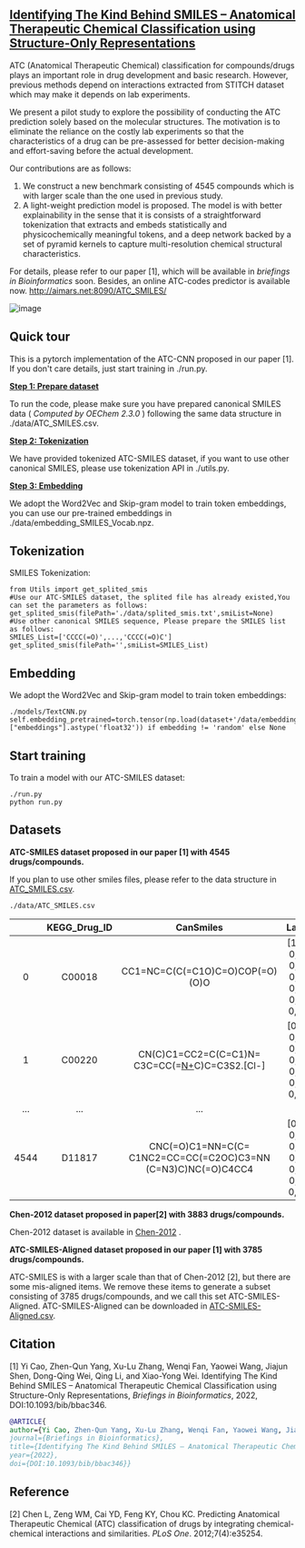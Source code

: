 ## [Identifying The Kind Behind SMILES – Anatomical Therapeutic Chemical Classification using Structure-Only Representations](https://doi.org/10.1093/bib/bbac346) 

ATC (Anatomical Therapeutic Chemical) classification for compounds/drugs plays an important role in drug development and basic research. However, previous methods depend on interactions extracted from STITCH dataset which may make it depends on lab experiments.

We present a pilot study to explore the possibility of conducting the ATC prediction solely based on the molecular structures. The motivation is to eliminate the reliance on the costly lab experiments so that the characteristics of a drug can be pre-assessed for better decision-making and effort-saving before the actual development.

Our contributions are as follows:

1. We construct a new benchmark consisting of 4545 compounds which is with larger scale than the one used in previous study.
2. A light-weight prediction model is proposed. The model is with better explainability in the sense that it is consists of a straightforward tokenization that extracts and embeds statistically and physicochemically meaningful tokens, and a deep network backed by a set of pyramid kernels to capture multi-resolution chemical structural characteristics. 

For details, please refer to our paper [1], which will be available in *briefings in Bioinformatics* soon. Besides, an online ATC-codes predictor is available now.  http://aimars.net:8090/ATC_SMILES/

![image](/tokens.png)



## Quick tour

This is a pytorch implementation of the ATC-CNN proposed in our paper [1]. If you don't care details, just start training in ./run.py.

**[Step 1: Prepare dataset](#Datasets)**

To run the code, please make sure you have prepared canonical SMILES data ( *Computed* *by* *OEChem* *2.3.0* ) following the same data structure in ./data/ATC_SMILES.csv.

**[Step 2: Tokenization](#Tokenization)**

We have provided tokenized ATC-SMILES dataset, if you want to use other canonical SMILES, please use tokenization API in ./utils.py.

**[Step 3: Embedding](#Embedding)**

We adopt the Word2Vec and Skip-gram model to train token embeddings, you can use our pre-trained embeddings in ./data/embedding_SMILES_Vocab.npz.

## Tokenization

SMILES Tokenization:

```
from Utils import get_splited_smis
#Use our ATC-SMILES dataset, the splited file has already existed,You can set the parameters as follows:
get_splited_smis(filePath='./data/splited_smis.txt',smiList=None)
#Use other canonical SMILES sequence, Please prepare the SMILES list as follows:
SMILES_List=['CCCC(=O)',...,'CCCC(=O)C']
get_splited_smis(filePath='',smiList=SMILES_List)
```



## Embedding

We adopt the Word2Vec and Skip-gram model to train token embeddings:

```
./models/TextCNN.py
self.embedding_pretrained=torch.tensor(np.load(dataset+'/data/embedding_SMILES_Vocab.npz')["embeddings"].astype('float32')) if embedding != 'random' else None
```



## Start training

To train a model with our ATC-SMILES dataset:

```
./run.py
python run.py
```



## Datasets

**ATC-SMILES dataset proposed in our paper [1] with 4545 drugs/compounds.**

If you plan to use other smiles files, please refer to the data structure in [ATC_SMILES.csv](./data/ATC_SMILES.csv).

```
./data/ATC_SMILES.csv
```

|      | KEGG_Drug_ID |                          CanSmiles                           |                   Lable                    |
| :--: | :----------: | :----------------------------------------------------------: | :----------------------------------------: |
|  0   |    C00018    |               CC1=NC=C(C(=C1O)C=O)COP(=O)(O)O                | [1, 0, 0, 0, 0, 0, 0, 0, 0, 0, 0, 0, 0, 0] |
|  1   |    C00220    |   CN(C)C1=CC2=C(C=C1)N=<br/>C3C=CC(=[N+](C)C)C=C3S2.[Cl-]    | [0, 0, 0, 0, 0, 0, 0, 0, 0, 0, 0, 0, 0, 1] |
| ...  |     ...      |                             ...                              |                    ...                     |
| 4544 |    D11817    | CNC(=O)C1=NN=C(C=<br/>C1NC2=CC=CC(=C2OC)C3=NN<br/>(C=N3)C)NC(=O)C4CC4 | [0, 0, 0, 0, 0, 0, 0, 1, 0, 0, 0, 0, 0, 0] |

**Chen-2012 dataset proposed in paper[2] with 3883 drugs/compounds.**

Chen-2012 dataset is available in  [Chen-2012](https://journals.plos.org/plosone/article?id=10.1371/journal.pone.0035254) .

**ATC-SMILES-Aligned dataset proposed in our paper [1] with 3785 drugs/compounds.**

ATC-SMILES is with a larger scale than that of Chen-2012 [2], but there are some mis-aligned items. We remove these items to generate a subset consisting of 3785 drugs/compounds, and we call this set ATC-SMILES-Aligned. ATC-SMILES-Aligned can be downloaded in [ATC-SMILES-Aligned.csv](./data/ATC-SMILES-Aligned.csv).


## Citation

[1] Yi Cao, Zhen-Qun Yang, Xu-Lu Zhang, Wenqi Fan, Yaowei Wang, Jiajun Shen, Dong-Qing Wei, Qing Li, and Xiao-Yong Wei. Identifying The Kind Behind SMILES – Anatomical Therapeutic Chemical Classification using Structure-Only Representations,  *Briefings in Bioinformatics*, 2022, DOI:10.1093/bib/bbac346.

```bibtex
@ARTICLE{  
author={Yi Cao, Zhen-Qun Yang, Xu-Lu Zhang, Wenqi Fan, Yaowei Wang, Jiajun Shen, Dong-Qing Wei, Qing Li, and Xiao-Yong Wei.},  
journal={Briefings in Bioinformatics},   
title={Identifying The Kind Behind SMILES – Anatomical Therapeutic Chemical Classification using Structure-Only Representations},   
year={2022},   
doi={DOI:10.1093/bib/bbac346}}
```

## Reference

[2] Chen L, Zeng WM, Cai YD, Feng KY, Chou KC. Predicting Anatomical Therapeutic Chemical (ATC) classification of drugs by integrating chemical-chemical interactions and similarities. *PLoS One*. 2012;7(4):e35254.
